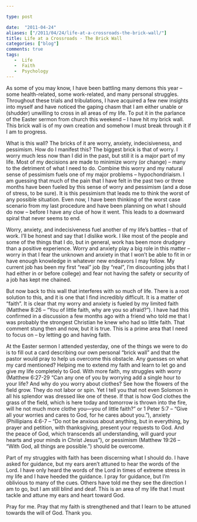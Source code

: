 ```yaml
---

type: post

date:  "2011-04-24"
aliases: ["/2011/04/24/life-at-a-crossroads-the-brick-wall/"]
title: Life at a Crossroads - The Brick Wall
categories: ["blog"]
comments: true
tags:
   -  Life
   -  Faith
   -  Psychology
---
```

As some of you may know, I have been battling many demons this year – some health-related, some work-related, and many personal struggles.  Throughout these trials and tribulations, I have acquired a few new insights into myself and have noticed the gaping chasm that I am either unable or (shudder) unwilling to cross in all areas of my life.  To put it in the parlance of the Easter sermon from church this weekend – I have hit my brick wall.  This brick wall is of my own creation and somehow I must break through it if I am to progress.

What is this wall?  The bricks of it are worry, anxiety, indecisiveness, and pessimism.  How do I manifest this?  The biggest brick is that of worry.  I worry much less now than I did in the past, but still it is a major part of my life.  Most of my decisions are made to minimize worry (or change) – many to the detriment of what I need to do.  Combine this worry and my natural sense of pessimism fuels one of my major problems – hypochondriaism.   I am guessing that much of the pain that I have felt in the past two or three months have been fueled by this sense of worry and pessimism (and a dose of stress, to be sure).  It is this pessimism that leads me to think the worst of any possible situation.  Even now, I have been thinking of the worst case scenario from my last procedure and have been planning on what I should do now – before I have any clue of how it went.  This leads to a downward spiral that never seems to end.

Worry, anxiety, and indecisiveness fuel another of my life’s battles – that of work.  I’ll be honest and say that I dislike work.  I like most of the people and some of the things that I do, but in general, work has been more drudgery than a positive experience.  Worry and anxiety play a big role in this matter – worry in that I fear the unknown and anxiety in that I won’t be able to fit in or have enough knowledge in whatever new endeavors I may follow.  My current job has been my first “real” job (by “real”, I’m discounting jobs that I had either in or before college) and fear not having the safety or security of a job has kept me chained.

But now back to this wall that interferes with so much of life.    There is a root solution to this, and it is one that I find incredibly difficult.  It is a matter of “faith”.  It is clear that my worry and anxiety is fueled by my limited faith (Matthew 8:26 – “You of little faith, why are you so afraid?”).  I have had this confirmed in a discussion a few months ago with a friend who told me that I was probably the strongest Christian he knew who had so little faith.  That comment stung then and now, but it is true.  This is a prime area that I need to focus on – by letting go and having faith.

At the Easter sermon I attended yesterday, one of the things we were to do is to fill out a card describing our own personal “brick wall” and that the pastor would pray to help us overcome this obstacle.  Any guesses on what my card mentioned?  Helping me to extend my faith and learn to let go and give my life completely to God.  With more faith, my struggles with worry (Matthew 6:27-29 “Can any one of you by worrying add a single hour to your life?  And why do you worry about clothes? See how the flowers of the field grow. They do not labor or spin. Yet I tell you that not even Solomon in all his splendor was dressed like one of these.  If that is how God clothes the grass of the field, which is here today and tomorrow is thrown into the fire, will he not much more clothe you—you of little faith?” or 1 Peter 5:7 – “Give all your worries and cares to God, for he cares about you.”), anxiety (Phillipians 4:6-7 – “Do not be anxious about anything, but in everything, by prayer and petition, with thanksgiving, present your requests to God. And the peace of God, which transcends all understanding, will guard your hearts and your minds in Christ Jesus”), or pessimism (Matthew 19:26 – “With God, all things are possible.”) should be overcome.

Part of my struggles with faith has been discerning what I should do.  I have asked for guidance, but my ears aren’t attuned to hear the words of the Lord.  I have only heard the words of the Lord in times of extreme stress in my life and I have heeded the guidance.  I pray for guidance, but I’m oblivious to many of the cues.  Others have told me they see the direction I am to go, but I am still blind and deaf.  This is an area of my life that I must tackle and attune my ears and heart toward God.

Pray for me.  Pray that my faith is strengthened and that I learn to be attuned towards the will of God.  Thank you.
